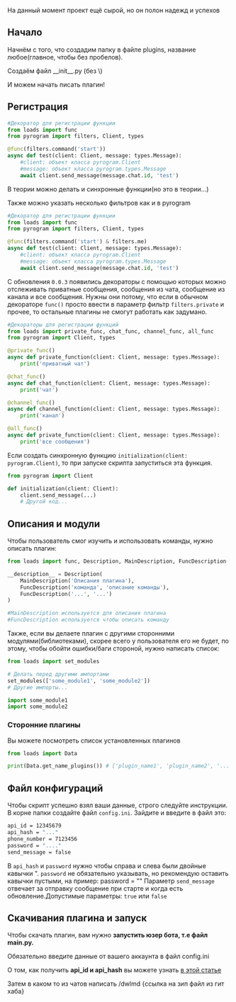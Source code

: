 На данный момент проект ещё сырой, но он полон надежд и успехов

## Начало

Начнём с того, что создадим папку в файле plugins, название любое(главное, чтобы без пробелов).

Создаём файл \_\_init\_\_.py (без \\)

И можем начать писать плагин!

## Регистрация

```python
#Декоратор для регистрации функции
from loads import func
from pyrogram import filters, Client, types

@func(filters.command('start'))
async def test(client: Client, message: types.Message):
	#client: объект класса pyrogram.Client
	#message: объект класса pyrogram.types.Message
	await client.send_message(message.chat.id, 'test')
```

В теории можно делать и синхронные функции(но это в теории...)

Также можно указать несколько фильтров как и в pyrogram

```python
#Декоратор для регистрации функции
from loads import func
from pyrogram import filters, Client, types

@func(filters.command('start') & filters.me)
async def test(client: Client, message: types.Message):
	#client: объект класса pyrogram.Client
	#message: объект класса pyrogram.types.Message
	await client.send_message(message.chat.id, 'test')
```

С обновления `0.0.3` появились декораторы с помощью которых можно отслеживать приватные сообщения, сообщения из чата, сообщение из канала и все сообщения.
Нужны они потому, что если в обычном декораторе `func()` просто ввести в параметр фильтр `filters.private` и прочее, то остальные плагины не смогут работать как задумано.

```python
#Декораторы для регистрации функций
from loads import private_func, chat_func, channel_func, all_func
from pyrogram import Client, types

@private_func()
async def private_function(client: Client, message: types.Message):
	print('приватный чат')

@chat_func()
async def chat_function(client: Client, message: types.Message):
	print('чат')

@channel_func()
async def channel_function(client: Client, message: types.Message):
	print('канал')

@all_func()
async def private_function(client: Client, message: types.Message):
	print('все сообщения')
```

Если создать синхронную функцию `initialization(client: pyrogram.Client)`, то при запуске скрипта запуститься эта функция.

```python
from pyrogram import Client

def initialization(client: Client):
	client.send_message(...)
	# Другой код...
```

## Описания и модули

Чтобы пользователь смог изучить и использовать команды, нужно описать плагин:

```python
from loads import func, Description, MainDescription, FuncDescription

__description__ = Description(
	MainDescription('Описания плагина'),
	FuncDescription('команда', 'описание команды'),
	FuncDescription('...', '...')
)

#MainDescription используется для описания плагина
#FuncDescription используется чтобы описать команду
```

Также, если вы делаете плагин с другими сторонними модулями(библиотеками), скорее всего у пользователя его не будет, по этому, чтобы обойти ошибки/баги стороной, нужно написать список:

```python
from loads import set_modules

# Делать перед другими импортами
set_modules(['some_module1', 'some_module2'])
# Другие импорты...

import some_module1
import some_module2
```

### Сторонние плагины

Вы можете посмотреть список установленных плагинов

```python
from loads import Data

print(Data.get_name_plugins()) # ['plugin_name1', 'plugin_name2', '...']
```

## Файл конфигураций

Чтобы скрипт успешно взял ваши данные, строго следуйте инструкции.
В корне папки создайте файл `config.ini`.
Зайдите и введите в файл это:

```bash
api_id = 12345679
api_hash = "..."
phone_number = 7123456
password = "...."
send_message = false
```

В `api_hash` и `password` нужно чтобы справа и слева были двойные кавычки ".
`password` не обязательно указывать, но рекомендую оставить кавычки пустыми, на пример: password = ""
Параметр `send_message` отвечает за отправку сообщение при старте и когда есть обновление.Допустимые параметры: `true` или `false`

## Скачивания плагина и запуск

Чтобы скачать плагин, вам нужно **запустить юзер бота, т.е файл main.py.**

Обязательно введите данные от вашего аккаунта в файл config.ini

О том, как получить **api_id и api_hash** вы можете узнать [в этой статье](https://teletype.in/@sakurahost/GetApi)

Затем в каком то из чатов написать /dwlmd {ссылка на зип файл из гит хаба}
